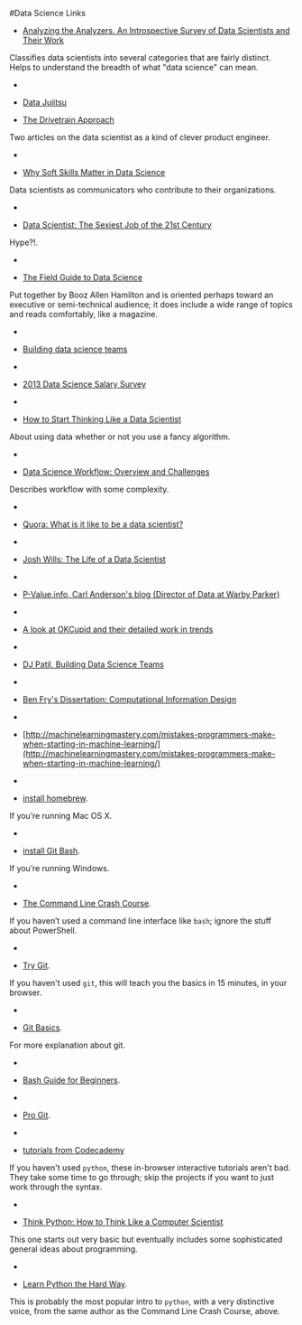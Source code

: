 #Data Science Links

* [Analyzing the Analyzers. An Introspective Survey of Data Scientists and Their Work](http://cdn.oreillystatic.com/oreilly/radarreport/0636920029014/Analyzing_the_Analyzers.pdf)
 
 Classifies data scientists into several categories that are fairly distinct. Helps to understand the breadth of what "data science" can mean.

-

* [Data Jujitsu](http://radar.oreilly.com/2012/07/data-jujitsu.html) 

* [The Drivetrain Approach](http://strata.oreilly.com/2012/03/drivetrain-approach-data-products.html)
 
 Two articles on the data scientist as a kind of clever product engineer.

-

* [Why Soft Skills Matter in Data Science](http://data-informed.com/soft-skills-matter-data-science)
 
 Data scientists as communicators who contribute to their organizations.

-

* [Data Scientist: The Sexiest Job of the 21st    Century](http://hbr.org/2012/10/data-scientist-the-sexiest-job-of-the-21st-century/)
 
 Hype?!.

-

* [The Field Guide to Data Science](http://www.boozallen.com/content/dam/boozallen/media/file/The-Field-Guide-to-Data-Science.pdf)

 Put together by Booz Allen Hamilton and is oriented perhaps toward an executive or semi-technical audience; it does include a wide range of topics and reads comfortably, like a magazine.

-

* [Building data science teams](http://radar.oreilly.com/2011/09/building-data-science-teams.html)

-

* [2013 Data Science Salary Survey](http://www.oreilly.com/data/free/files/stratasurvey.pdf)

-

* [How to Start Thinking Like a Data Scientist](http://blogs.hbr.org/2013/11/how-to-start-thinking-like-a-data-scientist/) 
 
 About using data whether or not you use a fancy algorithm.

-

* [Data Science Workflow: Overview and Challenges](http://cacm.acm.org/blogs/blog-cacm/169199-data-science-workflow-overview-and-challenges/fulltext) 
 
 Describes workflow with some complexity.

-

* <a href="http://www.quora.com/Data-Science/What-is-it-like-to-be-a-data-scientist">Quora: What is it like to be a data scientist?</a>

-

* <a href="http://www.youtube.com/watch?v=h9vQIPfe2uU"> Josh Wills: The Life of a Data Scientist</a>

-

* <a href="http://www.p-value.info/"> P-Value.info, Carl Anderson's blog (Director of Data at Warby Parker)</a>

-

* <a href="http://blog.okcupid.com/"> A look at OKCupid and their detailed work in trends</a>

-

* <a href="http://radar.oreilly.com/2011/09/building-data-science-teams.html">DJ Patil, Building Data Science Teams</a>

-

* <a href="http://benfry.com/phd/">Ben Fry's Dissertation: Computational Information Design </a>

-

* [http://machinelearningmastery.com/mistakes-programmers-make-when-starting-in-machine-learning/](http://machinelearningmastery.com/mistakes-programmers-make-when-starting-in-machine-learning/)

-

* [install homebrew](http://brew.sh/#install). 
 
 If you’re running Mac OS X.
 
-

* [install Git Bash](http://openhatch.org/missions/windows-setup/install-git-bash).

 If you’re running Windows.

-

* [The Command Line Crash Course](http://cli.learncodethehardway.org/book/). 
 
 If you haven’t used a command line interface like `bash`; ignore the stuff about PowerShell.

-

* [Try Git](http://try.github.io/).
 
 If you haven't used `git`, this will teach you the basics in 15 minutes, in your browser. 

-

* [Git Basics](https://www.atlassian.com/git/tutorial/git-basics).

 For more explanation about git.

-

* [Bash Guide for Beginners](http://writers.fultus.com/garrels/ebooks/Machtelt_Garrels_Bash_Guide_for_Beginners_2nd_Ed.pdf).
 
- 

* [Pro Git](http://git-scm.com/book).

-

*  [tutorials from Codecademy](http://www.codecademy.com/tracks/python)
 
 If you haven't used `python`, these in-browser interactive tutorials aren't bad. They take some time to go through; skip the projects if you want to just work through the syntax.

-

* [Think Python: How to Think Like a Computer Scientist](http://www.greenteapress.com/thinkpython/thinkpython.pdf)

 This one starts out very basic but eventually includes some sophisticated general ideas about programming.

-

* [Learn Python the Hard Way](http://learnpythonthehardway.org/book/).

 This is probably the most popular intro to `python`, with a very distinctive voice, from the same author as the Command Line Crash Course, above.


